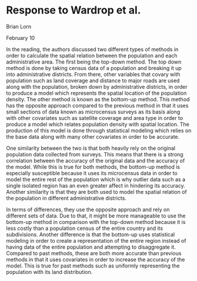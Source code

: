# Response to Wardrop et al.
Brian Lorn

February 10

In the reading, the authors discussed two different types of methods in order to calculate the spatial relation between the population and
each administrative area. The first being the top-down method. The top down method is done by taking census data of a population and breaking
it up into administrative districts. From there, other variables that covary with population such as land coverage and distance to major
roads are used along with the population, broken down by administrative districts, in order to produce a model which represents the spatial
location of the population density. The other method is known as the bottom-up method. This method has the opposite approach compared to the
previous method in that it uses small sections of data known as microcensus surveys as its basis along with other covariates such as 
satellite coverage and area type in order to produce a model which relates population density with spatial location. The production of this
model is done through statistical modeling which relies on the base data along with many other covariates in order to be accurate.

One similarity between the two is that both heavily rely on the original population data collected from surveys. This means that there is a
strong correlation between the accuracy of the original data and the accuracy of the model. While this is true for both methods, the bottom-up
method is especially susceptible because it uses its microcensus data in order to model the entire rest of the population which is why outlier
data such as a single isolated region has an even greater affect in hindering its accuracy. Another similarity is that they are both used
to model the spatial relation of the population in different administrative districts.

In terms of differences, they use the opposite approach and rely on different sets of data. Due to that, it might be more manageable to use
the bottom-up method in comparison with the top-down method because it is less costly than a population census of the entire country and its
subdivisions. Another difference is that the bottom-up uses statistical modeling in order to create a representation of the entire region
instead of having data of the entire population and attempting to disaggregate it. Compared to past methods, these are both more accurate
than previous methods in that it uses covariates in order to increase the accuracy   of the model. This is true for past methods such as 
uniformly representing the population with its land distribution.
